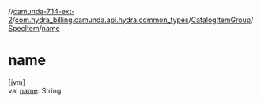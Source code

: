 //[camunda-7.14-ext-2](../../../../index.md)/[com.hydra_billing.camunda.api.hydra.common_types](../../index.md)/[CatalogItemGroup](../index.md)/[SpecItem](index.md)/[name](name.md)

# name

[jvm]\
val [name](name.md): String
